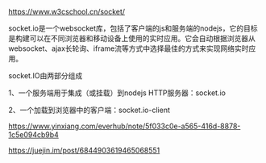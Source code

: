 https://www.w3cschool.cn/socket/



socket.io是一个websocket库，包括了客户端的js和服务端的nodejs，它的目标是构建可以在不同浏览器和移动设备上使用的实时应用。它会自动根据浏览器从websocket、ajax长轮询、iframe流等方式中选择最佳的方式来实现网络实时应用。



socket.IO由两部分组成

1、一个服务端用于集成（或挂载）到nodejs HTTP服务器：socket.io

2、一个加载到浏览器中的客户端：socket.io-client

https://www.yinxiang.com/everhub/note/5f033c0e-a565-416d-8878-1c5e094cb9b4







https://juejin.im/post/6844903619465068551